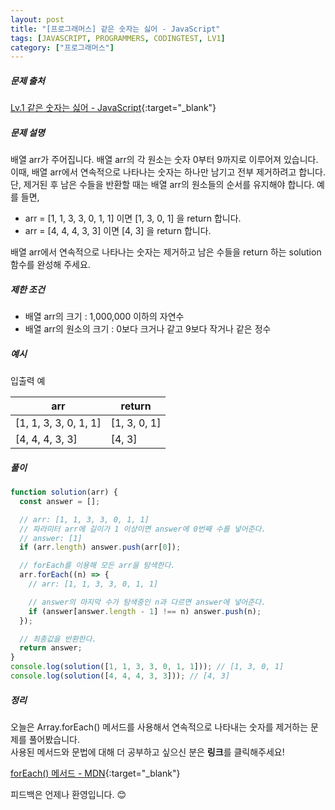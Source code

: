 ```yaml
---
layout: post
title: "[프로그래머스] 같은 숫자는 싫어 - JavaScript"
tags: [JAVASCRIPT, PROGRAMMERS, CODINGTEST, LV1]
category: ["프로그래머스"]
---
```


##### 문제 출처

[Lv.1 같은 숫자는 싫어 - JavaScript](https://programmers.co.kr/learn/courses/30/lessons/12906?language=javascript){:target="\_blank"}

##### 문제 설명

배열 arr가 주어집니다. 배열 arr의 각 원소는 숫자 0부터 9까지로 이루어져 있습니다. 이때, 배열 arr에서 연속적으로 나타나는 숫자는 하나만 남기고 전부 제거하려고 합니다. 단, 제거된 후 남은 수들을 반환할 때는 배열 arr의 원소들의 순서를 유지해야 합니다. 예를 들면,

- arr = [1, 1, 3, 3, 0, 1, 1] 이면 [1, 3, 0, 1] 을 return 합니다.
- arr = [4, 4, 4, 3, 3] 이면 [4, 3] 을 return 합니다.

배열 arr에서 연속적으로 나타나는 숫자는 제거하고 남은 수들을 return 하는 solution 함수를 완성해 주세요.

##### 제한 조건

- 배열 arr의 크기 : 1,000,000 이하의 자연수
- 배열 arr의 원소의 크기 : 0보다 크거나 같고 9보다 작거나 같은 정수

##### 예시

입출력 예

| arr                   | return       |
| --------------------- | ------------ |
| [1, 1, 3, 3, 0, 1, 1] | [1, 3, 0, 1] |
| [4, 4, 4, 3, 3]       | [4, 3]       |

##### 풀이

```javascript
function solution(arr) {
  const answer = [];

  // arr: [1, 1, 3, 3, 0, 1, 1]
  // 파라미터 arr에 길이가 1 이상이면 answer에 0번째 수를 넣어준다.
  // answer: [1]
  if (arr.length) answer.push(arr[0]);

  // forEach를 이용해 모든 arr을 탐색한다.
  arr.forEach((n) => {
    // arr: [1, 1, 3, 3, 0, 1, 1]

    // answer의 마지막 수가 탐색중인 n과 다르면 answer에 넣어준다.
    if (answer[answer.length - 1] !== n) answer.push(n);
  });

  // 최종값을 반환한다.
  return answer;
}
console.log(solution([1, 1, 3, 3, 0, 1, 1])); // [1, 3, 0, 1]
console.log(solution([4, 4, 4, 3, 3])); // [4, 3]
```

##### 정리

오늘은 Array.forEach() 메서드를 사용해서 연속적으로 나타내는 숫자를 제거하는 문제를 풀어봤습니다.<br />
사용된 메서드와 문법에 대해 더 공부하고 싶으신 분은 **링크**를 클릭해주세요!

[forEach() 메서드 - MDN](https://developer.mozilla.org/ko/docs/Web/JavaScript/Reference/Global_Objects/Array/forEach){:target="\_blank"}

피드백은 언제나 환영입니다. 😊
